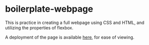 # boilerplate-webpage

This is practice in creating a full webpage using CSS and HTML, and utilizing the properties of flexbox.

A deployment of the page is available [here](https://summercody.github.io/boilerplate-webpage/), for ease of viewing.
